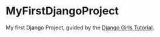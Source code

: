 # MyFirstDjangoProject
My first Django Project, guided by the [Django Girls Tutorial](https://tutorial.djangogirls.org/en/).
